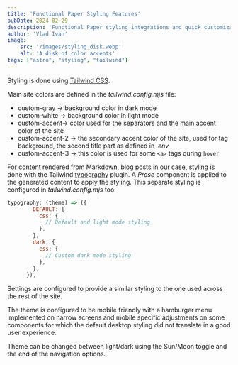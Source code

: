 ```yaml
---
title: 'Functional Paper Styling Features'
pubDate: 2024-02-29
description: 'Functional Paper styling integrations and quick customization options'
author: 'Vlad Ivan'
image:
    src: '/images/styling_disk.webp'
    alt: 'A disk of color accents'
tags: ["astro", "styling", "tailwind"]
---
```

Styling is done using [Tailwind CSS](https://tailwindcss.com). 

Main site colors are defined in the *tailwind.config.mjs* file:
+ custom-gray -> background color in dark mode
+ custom-white -> background color in light mode
+ custom-accent-> color used for the separators and the main accent color of the site
+ custom-accent-2 -> the secondary accent color of the site, used for tag background, the second title part as defined in *.env*
+ custom-accent-3 -> this color is used for some `<a>` tags during `hover`

For content rendered from Markdown, blog posts in our case, styling is done with the Tailwind [typography](https://github.com/tailwindlabs/tailwindcss-typography) plugin. A *Prose* component is applied to the generated content to apply the styling. This separate styling is configured in *tailwind.config.mjs* too:
```js
typography: (theme) => ({
        DEFAULT: {
          css: {
            // Default and light mode styling
          },
        },
        dark: {
          css: {
            // Custom dark mode styling
          },
        },
      }),
```
Settings are configured to provide a similar styling to the one used across the rest of the site.

The theme is configured to be mobile friendly with a hamburger menu implemented on narrow screens and mobile specific adjustments on some components for which the default desktop styling did not translate in a good user experience.

Theme can be changed between light/dark using the Sun/Moon toggle and the end of the navigation options.